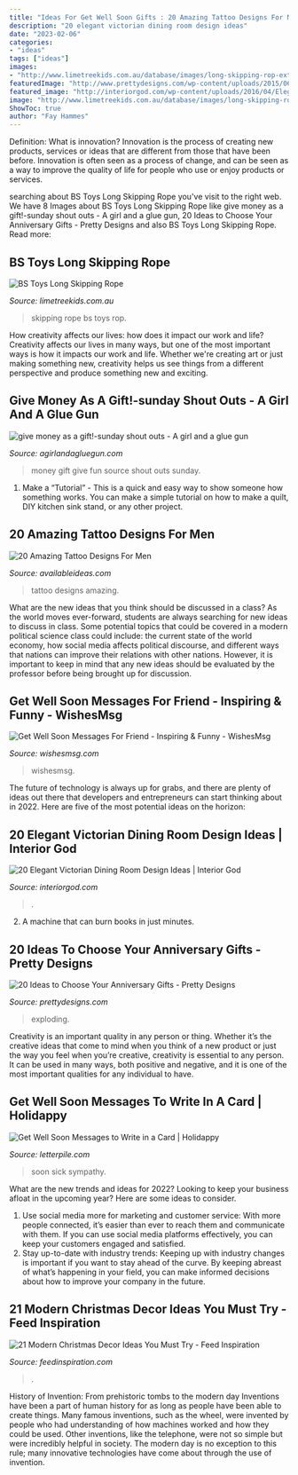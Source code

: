 ```yaml
---
title: "Ideas For Get Well Soon Gifts : 20 Amazing Tattoo Designs For Men"
description: "20 elegant victorian dining room design ideas"
date: "2023-02-06"
categories:
- "ideas"
tags: ["ideas"]
images:
- "http://www.limetreekids.com.au/database/images/long-skipping-rop-extra-24308.jpg"
featuredImage: "http://www.prettydesigns.com/wp-content/uploads/2015/06/Exploding-Box.jpg"
featured_image: "http://interiorgod.com/wp-content/uploads/2016/04/Elegant-Victorian-Style-Dining-Room-Designs-768x1025.jpeg"
image: "http://www.limetreekids.com.au/database/images/long-skipping-rop-extra-24308.jpg"
ShowToc: true
author: "Fay Hammes"
---
```



Definition: What is innovation?
Innovation is the process of creating new products, services or ideas that are different from those that have been before. Innovation is often seen as a process of change, and can be seen as a way to improve the quality of life for people who use or enjoy products or services.

	

		
searching about BS Toys Long Skipping Rope you've visit to the right web. We have 8 Images about BS Toys Long Skipping Rope like give money as a gift!-sunday shout outs - A girl and a glue gun, 20 Ideas to Choose Your Anniversary Gifts - Pretty Designs and also BS Toys Long Skipping Rope. Read more:
		
    
## BS Toys Long Skipping Rope

<img loading=lazy src="http://www.limetreekids.com.au/database/images/long-skipping-rop-extra-24308.jpg" onerror="this.onerror=null;this.src='https://tse3.mm.bing.net/th?id=OIP.pSx2-g28Jm_03w0gohz3gQHaE8&amp;pid=15.1';" alt="BS Toys Long Skipping Rope">

_Source: limetreekids.com.au_

>skipping rope bs toys rop. 

	

How creativity affects our lives: how does it impact our work and life?
Creativity affects our lives in many ways, but one of the most important ways is how it impacts our work and life. Whether we're creating art or just making something new, creativity helps us see things from a different perspective and produce something new and exciting.

    
## Give Money As A Gift!-sunday Shout Outs - A Girl And A Glue Gun

<img loading=lazy src="http://www.agirlandagluegun.com/wp-content/uploads/2014/03/fun-way-to-gift-money-435x600-1.jpg" onerror="this.onerror=null;this.src='https://tse3.mm.bing.net/th?id=OIP.rlYC0g02JimGsFjUts5zRAAAAA&amp;pid=15.1';" alt="give money as a gift!-sunday shout outs - A girl and a glue gun">

_Source: agirlandagluegun.com_

>money gift give fun source shout outs sunday. 

	

1. Make a “Tutorial” - This is a quick and easy way to show someone how something works. You can make a simple tutorial on how to make a quilt, DIY kitchen sink stand, or any other project. 

    
## 20 Amazing Tattoo Designs For Men

<img loading=lazy src="http://availableideas.com/wp-content/uploads/2015/09/women-tattoo-ideas-for-men1.jpg" onerror="this.onerror=null;this.src='https://tse2.mm.bing.net/th?id=OIP.9bsyq8egBmH7CEUFfDYxrgHaJ3&amp;pid=15.1';" alt="20 Amazing Tattoo Designs For Men">

_Source: availableideas.com_

>tattoo designs amazing. 

	

What are the new ideas that you think should be discussed in a class?
As the world moves ever-forward, students are always searching for new ideas to discuss in class. Some potential topics that could be covered in a modern political science class could include: the current state of the world economy, how social media affects political discourse, and different ways that nations can improve their relations with other nations. However, it is important to keep in mind that any new ideas should be evaluated by the professor before being brought up for discussion.

    
## Get Well Soon Messages For Friend - Inspiring &amp; Funny - WishesMsg

<img loading=lazy src="https://www.wishesmsg.com/wp-content/uploads/Best-Get-Well-Soon-Wishes-and-Messages-For-Friend.jpg" onerror="this.onerror=null;this.src='https://tse4.mm.bing.net/th?id=OIP.59U6b1lg6vntb3dJp-qZlwHaEN&amp;pid=15.1';" alt="Get Well Soon Messages For Friend - Inspiring &amp; Funny - WishesMsg">

_Source: wishesmsg.com_

>wishesmsg. 

	

The future of technology is always up for grabs, and there are plenty of ideas out there that developers and entrepreneurs can start thinking about in 2022. Here are five of the most potential ideas on the horizon:

    
## 20 Elegant Victorian Dining Room Design Ideas | Interior God

<img loading=lazy src="http://interiorgod.com/wp-content/uploads/2016/04/Elegant-Victorian-Style-Dining-Room-Designs-768x1025.jpeg" onerror="this.onerror=null;this.src='https://tse2.mm.bing.net/th?id=OIP.z9rDcuWUbercmM52OLr6bgHaJ4&amp;pid=15.1';" alt="20 Elegant Victorian Dining Room Design Ideas | Interior God">

_Source: interiorgod.com_

>. 

	

2. A machine that can burn books in just minutes.

    
## 20 Ideas To Choose Your Anniversary Gifts - Pretty Designs

<img loading=lazy src="http://www.prettydesigns.com/wp-content/uploads/2015/06/Exploding-Box.jpg" onerror="this.onerror=null;this.src='https://tse1.mm.bing.net/th?id=OIP.WMN8HP3vSraSTccDQlsCbAHaLH&amp;pid=15.1';" alt="20 Ideas to Choose Your Anniversary Gifts - Pretty Designs">

_Source: prettydesigns.com_

>exploding. 

	

Creativity is an important quality in any person or thing. Whether it’s the creative ideas that come to mind when you think of a new product or just the way you feel when you’re creative, creativity is essential to any person. It can be used in many ways, both positive and negative, and it is one of the most important qualities for any individual to have.

    
## Get Well Soon Messages To Write In A Card | Holidappy

<img loading=lazy src="https://usercontent1.hubstatic.com/13016734_f1024.jpg" onerror="this.onerror=null;this.src='https://tse3.mm.bing.net/th?id=OIP.9c4Kk6Yu18dWJl0caI8hyQHaEk&amp;pid=15.1';" alt="Get Well Soon Messages to Write in a Card | Holidappy">

_Source: letterpile.com_

>soon sick sympathy. 

	

What are the new trends and ideas for 2022?
Looking to keep your business afloat in the upcoming year? Here are some ideas to consider. 
1. Use social media more for marketing and customer service: With more people connected, it’s easier than ever to reach them and communicate with them. If you can use social media platforms effectively, you can keep your customers engaged and satisfied. 
2. Stay up-to-date with industry trends: Keeping up with industry changes is important if you want to stay ahead of the curve. By keeping abreast of what’s happening in your field, you can make informed decisions about how to improve your company in the future. 

    
## 21 Modern Christmas Decor Ideas You Must Try - Feed Inspiration

<img loading=lazy src="https://www.feedinspiration.com/wp-content/uploads/2016/09/21-Modern-Christmas-Decor-Ideas-You-Must-Try.jpg" onerror="this.onerror=null;this.src='https://tse2.mm.bing.net/th?id=OIP.0s3f4e-9tQCRUZPrRixLEQHaFj&amp;pid=15.1';" alt="21 Modern Christmas Decor Ideas You Must Try - Feed Inspiration">

_Source: feedinspiration.com_

>. 

	

History of Invention: From prehistoric tombs to the modern day
Inventions have been a part of human history for as long as people have been able to create things. Many famous inventions, such as the wheel, were invented by people who had understanding of how machines worked and how they could be used. Other inventions, like the telephone, were not so simple but were incredibly helpful in society. The modern day is no exception to this rule; many innovative technologies have come about through the use of invention.

